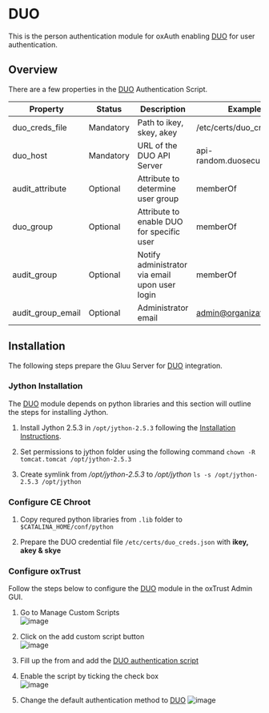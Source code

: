 # DUO 
This is the person authentication module for oxAuth enabling [DUO][duo] for 
user authentication.

## Overview
There are a few properties in the [DUO][duo] Authentication Script.

|	Property	|Status		|	Description	|	Example		|
|-----------------------|---------------|-----------------------|-----------------------|
|duo_creds_file		|Mandatory     |Path to ikey, skey, akey|/etc/certs/duo_creds.json|
|duo_host		|Mandatory    |URL of the DUO API Server|api-random.duosecurity.com|
|audit_attribute	|Optional|Attribute to determine user group|memberOf		|
|duo_group		|Optional|Attribute to enable DUO for specific user|memberOf	|
|audit_group		|Optional|Notify administrator via email upon user login|memberOf|
|audit_group_email	|Optional|Administrator email		| admin@organization.com|

## Installation
The following steps prepare the Gluu Server for [DUO][duo] integration.

### Jython Installation
The [DUO][duo] module depends on python libraries and this section will outline the steps for installing Jython.

1. Install Jython 2.5.3 in `/opt/jython-2.5.3` following the [Installation Instructions](http://wiki.python.org/jython/InstallationInstructions).

2. Set permissions to jython folder using the following command
`chown -R tomcat.tomcat /opt/jython-2.5.3`

3. Create symlink from _/opt/jython-2.5.3_ to _/opt/jython_
`ls -s /opt/jython-2.5.3 /opt/jython`

### Configure CE Chroot

1. Copy requred python libraries from `.lib` folder to `$CATALINA_HOME/conf/python`

2. Prepare the DUO credential file `/etc/certs/duo_creds.json` with **ikey, akey & skye**

### Configure oxTrust
Follow the steps below to configure the [DUO][duo] module in the oxTrust Admin GUI.

1. Go to Manage Custom Scripts  
![image](https://raw.githubusercontent.com/GluuFederation/docs/master/sources/img/2.4/config-script_menu.png)

2. Click on the add custom script button   
![image](https://raw.githubusercontent.com/GluuFederation/docs/master/sources/img/2.4/config-script_add.png)

3. Fill up the from and add the [DUO authentication script](https://raw.githubusercontent.com/GluuFederation/oxAuth/master/Server/integrations/duo/DuoExternalAuthenticator.py)

4. Enable the script by ticking the check box  
![image](https://raw.githubusercontent.com/GluuFederation/docs/master/sources/img/2.4/config-script_enable.png)

5. Change the default authentication method to [DUO][duo]
![image](https://raw.githubusercontent.com/GluuFederation/docs/75518bb90184aa1b096874526b4da5f9f924bd44/sources/img/2.4/admin_auth_duo.png)

[duo]: https://www.duosecurity.com "Duo Authentication"
